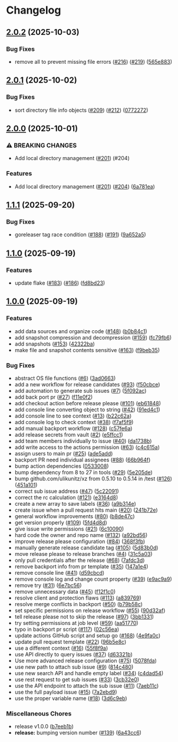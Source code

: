 # Changelog

## [2.0.2](https://github.com/rancher/terraform-provider-file/compare/v2.0.1...v2.0.2) (2025-10-03)


### Bug Fixes

* remove all to prevent missing file errors ([#216](https://github.com/rancher/terraform-provider-file/issues/216)) ([#219](https://github.com/rancher/terraform-provider-file/issues/219)) ([565e883](https://github.com/rancher/terraform-provider-file/commit/565e88370bb1ab36445f2be7c9a885d582c641ae))

## [2.0.1](https://github.com/rancher/terraform-provider-file/compare/v2.0.0...v2.0.1) (2025-10-02)


### Bug Fixes

* sort directory file info objects ([#209](https://github.com/rancher/terraform-provider-file/issues/209)) ([#212](https://github.com/rancher/terraform-provider-file/issues/212)) ([0772272](https://github.com/rancher/terraform-provider-file/commit/07722727ecdd0fff83afdb55d1a3a4d0bff758e1))

## [2.0.0](https://github.com/rancher/terraform-provider-file/compare/v1.1.1...v2.0.0) (2025-10-01)


### ⚠ BREAKING CHANGES

* Add local directory management ([#201](https://github.com/rancher/terraform-provider-file/issues/201)) (#204)

### Features

* Add local directory management ([#201](https://github.com/rancher/terraform-provider-file/issues/201)) ([#204](https://github.com/rancher/terraform-provider-file/issues/204)) ([6a781ea](https://github.com/rancher/terraform-provider-file/commit/6a781ea7fd67723bbfd9ab99a2db38d59df734e8))

## [1.1.1](https://github.com/rancher/terraform-provider-file/compare/v1.1.0...v1.1.1) (2025-09-20)


### Bug Fixes

* goreleaser tag race condition ([#188](https://github.com/rancher/terraform-provider-file/issues/188)) ([#191](https://github.com/rancher/terraform-provider-file/issues/191)) ([9a652a5](https://github.com/rancher/terraform-provider-file/commit/9a652a5d22f7e5019f691b3b436e784318050c58))

## [1.1.0](https://github.com/rancher/terraform-provider-file/compare/v1.0.0...v1.1.0) (2025-09-19)


### Features

* update flake ([#183](https://github.com/rancher/terraform-provider-file/issues/183)) ([#186](https://github.com/rancher/terraform-provider-file/issues/186)) ([fd8bd23](https://github.com/rancher/terraform-provider-file/commit/fd8bd232cd0b20fca859fc3fe97c8e7494b08f72))

## [1.0.0](https://github.com/rancher/terraform-provider-file/compare/v0.1.0...v1.0.0) (2025-09-19)


### Features

* add data sources and organize code ([#148](https://github.com/rancher/terraform-provider-file/issues/148)) ([b0b84c1](https://github.com/rancher/terraform-provider-file/commit/b0b84c140972cc32303c2ce588a16f3cf867525d))
* add snapshot compression and decompression ([#159](https://github.com/rancher/terraform-provider-file/issues/159)) ([fc79fb6](https://github.com/rancher/terraform-provider-file/commit/fc79fb629148d5d3333ec053e0f80173d8c6146d))
* add snapshots ([#153](https://github.com/rancher/terraform-provider-file/issues/153)) ([42322ba](https://github.com/rancher/terraform-provider-file/commit/42322babc8324adf304c9466f6b1ba39517ca588))
* make file and snapshot contents sensitive ([#163](https://github.com/rancher/terraform-provider-file/issues/163)) ([f9beb35](https://github.com/rancher/terraform-provider-file/commit/f9beb35bca9dbd2dbf04098f64a7a18e84b1f627))


### Bug Fixes

* abstract OS file functions ([#6](https://github.com/rancher/terraform-provider-file/issues/6)) ([3ad0663](https://github.com/rancher/terraform-provider-file/commit/3ad0663037a4d1892a576f7181d5c9a8daaa36d8))
* add a new workflow for release candidates ([#93](https://github.com/rancher/terraform-provider-file/issues/93)) ([f50cbce](https://github.com/rancher/terraform-provider-file/commit/f50cbceeeeeb177fc4504bb5a639a042e5b09258))
* add automation to generate sub issues ([#7](https://github.com/rancher/terraform-provider-file/issues/7)) ([5f092ac](https://github.com/rancher/terraform-provider-file/commit/5f092ac3528b11da66e52ebaa05783f7d4967544))
* add back port pr ([#27](https://github.com/rancher/terraform-provider-file/issues/27)) ([f11e0f2](https://github.com/rancher/terraform-provider-file/commit/f11e0f2d0f56e583315447695c15c4159893a134))
* add checkout action before release please ([#101](https://github.com/rancher/terraform-provider-file/issues/101)) ([eb61848](https://github.com/rancher/terraform-provider-file/commit/eb6184873ccfda7367f605bbe2fbc5b032990e38))
* add console line converting object to string ([#42](https://github.com/rancher/terraform-provider-file/issues/42)) ([91ed4c1](https://github.com/rancher/terraform-provider-file/commit/91ed4c1e6d92d90b46ead078b1a775ad311ee602))
* add console line to see context ([#13](https://github.com/rancher/terraform-provider-file/issues/13)) ([b22c62a](https://github.com/rancher/terraform-provider-file/commit/b22c62a00d0ebb2292a36f3b49b58e71732b86e7))
* add console log to check context ([#38](https://github.com/rancher/terraform-provider-file/issues/38)) ([f7af5f9](https://github.com/rancher/terraform-provider-file/commit/f7af5f97cdff11919a361467df7d00e273a866c5))
* add manual backport workflow ([#128](https://github.com/rancher/terraform-provider-file/issues/128)) ([c57fe6a](https://github.com/rancher/terraform-provider-file/commit/c57fe6af0289d48f88984127897ad84327beff61))
* add release secrets from vault ([#2](https://github.com/rancher/terraform-provider-file/issues/2)) ([e5ffcc1](https://github.com/rancher/terraform-provider-file/commit/e5ffcc11a56d3b4d38fdbed0ecdb02edc587e7af))
* add team members individually to issue ([#40](https://github.com/rancher/terraform-provider-file/issues/40)) ([da1738b](https://github.com/rancher/terraform-provider-file/commit/da1738bbb0598cf3102709f1c24465cb1e9b5bc1))
* add write access to the actions permission ([#63](https://github.com/rancher/terraform-provider-file/issues/63)) ([c4c615a](https://github.com/rancher/terraform-provider-file/commit/c4c615ade0197f44adaaaac138b06f96e464d206))
* assign users to main pr ([#25](https://github.com/rancher/terraform-provider-file/issues/25)) ([ade5add](https://github.com/rancher/terraform-provider-file/commit/ade5addd2bc38b9694aa1a873cea1db8305d8245))
* backport PR need individual assignees ([#88](https://github.com/rancher/terraform-provider-file/issues/88)) ([66b964f](https://github.com/rancher/terraform-provider-file/commit/66b964f45ca543816423bdc41cc0d0bee73ccd58))
* bump action dependencies ([0533008](https://github.com/rancher/terraform-provider-file/commit/0533008f61d18a96f9107221c4df260280919a70))
* bump dependency from 8 to 27 in tools ([#29](https://github.com/rancher/terraform-provider-file/issues/29)) ([5e205de](https://github.com/rancher/terraform-provider-file/commit/5e205dec0c11fe197d6b23c260f34117587f317e))
* bump github.com/ulikunitz/xz from 0.5.10 to 0.5.14 in /test ([#126](https://github.com/rancher/terraform-provider-file/issues/126)) ([451a101](https://github.com/rancher/terraform-provider-file/commit/451a101355a87068280b1358e077b660a5d3cac7))
* correct sub issue address ([#47](https://github.com/rancher/terraform-provider-file/issues/47)) ([5c22091](https://github.com/rancher/terraform-provider-file/commit/5c220916e472616dbe55604c06b158428cdb0ede))
* correct the rc calculation ([#121](https://github.com/rancher/terraform-provider-file/issues/121)) ([e3164d8](https://github.com/rancher/terraform-provider-file/commit/e3164d8a78a228ef331e9dca8bc93e89c5a189ed))
* create a new array to save labels ([#36](https://github.com/rancher/terraform-provider-file/issues/36)) ([a9b314e](https://github.com/rancher/terraform-provider-file/commit/a9b314efd486e03d35dcf32a30f65d07ea1289dd))
* create issue when a pull request hits main ([#20](https://github.com/rancher/terraform-provider-file/issues/20)) ([241b72e](https://github.com/rancher/terraform-provider-file/commit/241b72e742810a3eecb26d0a8620c83e79686901))
* general workflow improvements ([#80](https://github.com/rancher/terraform-provider-file/issues/80)) ([b8de47c](https://github.com/rancher/terraform-provider-file/commit/b8de47c589a5ffba34cdb8da0e7841d76a5047a5))
* get version properly ([#109](https://github.com/rancher/terraform-provider-file/issues/109)) ([5fd4d8d](https://github.com/rancher/terraform-provider-file/commit/5fd4d8d555ea5a73219e6c91f91242979d5aef73))
* give issue write permissions ([#21](https://github.com/rancher/terraform-provider-file/issues/21)) ([6c10090](https://github.com/rancher/terraform-provider-file/commit/6c1009008dd1bf0539d2ac6d9340cc608de25054))
* hard code the owner and repo name ([#132](https://github.com/rancher/terraform-provider-file/issues/132)) ([a92bd56](https://github.com/rancher/terraform-provider-file/commit/a92bd56465062720741e8b49ea5f5eeb7c7bf78f))
* improve release please configuration ([#84](https://github.com/rancher/terraform-provider-file/issues/84)) ([368f3fb](https://github.com/rancher/terraform-provider-file/commit/368f3fbb449be6b932401ea5f2bec94b9911fd0a))
* manually generate release candidate tag ([#105](https://github.com/rancher/terraform-provider-file/issues/105)) ([5d83b0d](https://github.com/rancher/terraform-provider-file/commit/5d83b0d27a275566b56f4819d174c2a89b574c32))
* move release please to release branches ([#4](https://github.com/rancher/terraform-provider-file/issues/4)) ([31c5a03](https://github.com/rancher/terraform-provider-file/commit/31c5a03e8f476f3e73215ff4c732e72d185c68d4))
* only pull credentials after the release ([#68](https://github.com/rancher/terraform-provider-file/issues/68)) ([7afdc3d](https://github.com/rancher/terraform-provider-file/commit/7afdc3da8290ab07e3aa444dcd6f0645410b9476))
* remove backport info from pr template ([#35](https://github.com/rancher/terraform-provider-file/issues/35)) ([147a1e4](https://github.com/rancher/terraform-provider-file/commit/147a1e4509e08aefc75054cd90d88caf53e10cc9))
* remove console line ([#41](https://github.com/rancher/terraform-provider-file/issues/41)) ([d59cbcd](https://github.com/rancher/terraform-provider-file/commit/d59cbcd61aba8d43de8201e1dea6d0aa8c530e2a))
* remove console log and change count property ([#39](https://github.com/rancher/terraform-provider-file/issues/39)) ([e9ac9a9](https://github.com/rancher/terraform-provider-file/commit/e9ac9a95c3e5a1abe6507ce9f517906a0310cab1))
* remove try ([#31](https://github.com/rancher/terraform-provider-file/issues/31)) ([6e7bc56](https://github.com/rancher/terraform-provider-file/commit/6e7bc56d5366baab8a2376cc687730aa5ee88ae4))
* remove unnecessary data ([#45](https://github.com/rancher/terraform-provider-file/issues/45)) ([f12f1c0](https://github.com/rancher/terraform-provider-file/commit/f12f1c05f50d492692ba8d7d2f8c7e4b7149e864))
* resolve client and protection flaws ([#113](https://github.com/rancher/terraform-provider-file/issues/113)) ([a839769](https://github.com/rancher/terraform-provider-file/commit/a839769d2aafd6217388358d0e8c2f229d5e2b44))
* resolve merge conflicts in backport ([#50](https://github.com/rancher/terraform-provider-file/issues/50)) ([b79b58c](https://github.com/rancher/terraform-provider-file/commit/b79b58c5d4e4d8ca1c1fcba467a290cca0172df9))
* set specific permissions on release workflow ([#55](https://github.com/rancher/terraform-provider-file/issues/55)) ([90d32af](https://github.com/rancher/terraform-provider-file/commit/90d32af4353b7c8f18fa5ef53efa4c601b8557b3))
* tell release please not to skip the release ([#97](https://github.com/rancher/terraform-provider-file/issues/97)) ([3bb1331](https://github.com/rancher/terraform-provider-file/commit/3bb1331374fc2733745eb4e345f9778dff3fb552))
* try setting permissions at job level ([#59](https://github.com/rancher/terraform-provider-file/issues/59)) ([aa51770](https://github.com/rancher/terraform-provider-file/commit/aa517700c1772c027df28ed603b8f9612093a1ee))
* typo in backport pr script ([#117](https://github.com/rancher/terraform-provider-file/issues/117)) ([02c56ea](https://github.com/rancher/terraform-provider-file/commit/02c56ea5ef8aa8a71eaa27a5cb581f2a8529d77e))
* update actions GitHub script and setup go ([#168](https://github.com/rancher/terraform-provider-file/issues/168)) ([4e9fa0c](https://github.com/rancher/terraform-provider-file/commit/4e9fa0cca9e496452c264dacbab1a4dcc47802ee))
* update pull request template ([#22](https://github.com/rancher/terraform-provider-file/issues/22)) ([96b5e8c](https://github.com/rancher/terraform-provider-file/commit/96b5e8c36fafd31c67d29b99ec25662d42b02798))
* use a different context ([#16](https://github.com/rancher/terraform-provider-file/issues/16)) ([55f8f9a](https://github.com/rancher/terraform-provider-file/commit/55f8f9aee6a515d0baeb23c76fe3719c8a4c8587))
* use API directly to query issues ([#37](https://github.com/rancher/terraform-provider-file/issues/37)) ([d63321b](https://github.com/rancher/terraform-provider-file/commit/d63321b3e3b4b533403a3fe2da39e897359fce99))
* Use more advanced release configuration ([#75](https://github.com/rancher/terraform-provider-file/issues/75)) ([5078fda](https://github.com/rancher/terraform-provider-file/commit/5078fdae03a05071796a46b3466f6ee1c6409a6d))
* use new path to attach sub issue ([#9](https://github.com/rancher/terraform-provider-file/issues/9)) ([814c480](https://github.com/rancher/terraform-provider-file/commit/814c480d602f25cdf7f4e14e27a8344d8a245e0b))
* use new search API and handle empty label ([#34](https://github.com/rancher/terraform-provider-file/issues/34)) ([c4dad54](https://github.com/rancher/terraform-provider-file/commit/c4dad54b852a60ec115f2309eaa4bb1c78751912))
* use rest request to get sub issues ([#33](https://github.com/rancher/terraform-provider-file/issues/33)) ([3cb32e0](https://github.com/rancher/terraform-provider-file/commit/3cb32e0d3da37d212979db230de39911a47fa3d4))
* use the API endpoint to attach the sub issue ([#11](https://github.com/rancher/terraform-provider-file/issues/11)) ([7aeb11c](https://github.com/rancher/terraform-provider-file/commit/7aeb11cd143e63a15971df2b4bf1f1b32d979b77))
* use the full payload issue ([#15](https://github.com/rancher/terraform-provider-file/issues/15)) ([7a2ebd9](https://github.com/rancher/terraform-provider-file/commit/7a2ebd955e0166cc4ca3ec285aa904989cc43948))
* use the proper variable name ([#18](https://github.com/rancher/terraform-provider-file/issues/18)) ([3d6c9eb](https://github.com/rancher/terraform-provider-file/commit/3d6c9eb5bbfd3dcbd66023ac16d02b5edf8df556))


### Miscellaneous Chores

* release v1.0.0 ([b7eeb1b](https://github.com/rancher/terraform-provider-file/commit/b7eeb1b2d6620ab5d042c8a8c265b0e8bec1a16f))
* **release:** bumping version number ([#139](https://github.com/rancher/terraform-provider-file/issues/139)) ([6a43cc6](https://github.com/rancher/terraform-provider-file/commit/6a43cc60fce1a61af5fdff2066006b8357a852a0))
